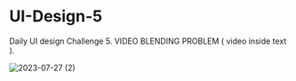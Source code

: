 # UI-Design-5
Daily UI design Challenge  5. VIDEO BLENDING PROBLEM ( video inside text ).


![2023-07-27 (2)](https://github.com/Maharshibhatnagar/UI-Design-5/assets/119435144/e4f55855-9ca1-498c-a2b5-e78024071f52)
